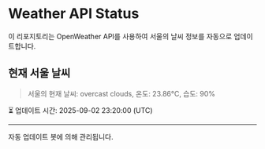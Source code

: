 
# Weather API Status

이 리포지토리는 OpenWeather API를 사용하여 서울의 날씨 정보를 자동으로 업데이트합니다.

## 현재 서울 날씨
> 서울의 현재 날씨: overcast clouds, 온도: 23.86°C, 습도: 90%

⏳ 업데이트 시간: 2025-09-02 23:20:00 (UTC)

---
자동 업데이트 봇에 의해 관리됩니다.
